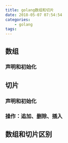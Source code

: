 ```yaml
---
title: golang数组和切片
date: 2018-05-07 07:54:54
categories:
    - golang
tags:
---
```


## 数组
### 声明和初始化

## 切片
### 声明和初始化
### 操作：追加、删除、插入

## 数组和切片区别